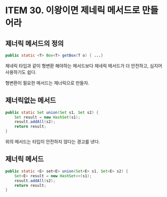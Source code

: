 # ITEM 30. 이왕이면 제네릭 메서드로 만들어라

## 제너릭 메서드의 정의

```java
public static <T> Box<T> getBox(T o) { ...}
```

제네릭 타입과 같이 형변환 해야하는 메서드보다 제네릭 메서드가 더 안전하고, 심지어 사용하기도 쉽다.

형변환이 필요한 메서드는 제너릭으로 만들자.

## 제너릭없는 메서드 

```java
public static Set union(Set s1, Set s2) {
	Set result = new HashSet(s1);
	result.addAll(s2);
	return result;
}
```

위의 메서드는 타입이 안전하지 않다는 경고를 낸다.

## 제너릭 메서드

```java
public static <E> set<E> union(Set<E> s1, Set<E> s2) {
	Set<E> result = new HashSet<>(s1);
	result.addAll(s2);
	return result;
}
```


